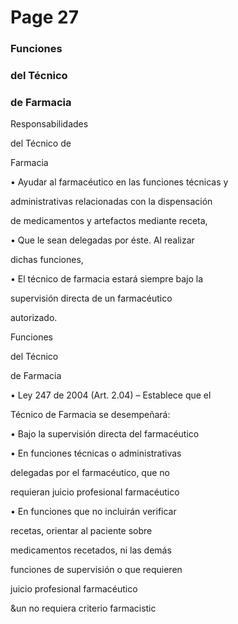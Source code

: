 # Page 27

### Funciones

### del Técnico

### de Farmacia

Responsabilidades

del Técnico de

Farmacia

• Ayudar al farmacéutico en las funciones técnicas y

administrativas relacionadas con la dispensación

de medicamentos y artefactos mediante receta,

• Que le sean delegadas por éste. Al realizar

dichas funciones,

• El técnico de farmacia estará siempre bajo la

supervisión directa de un farmacéutico

autorizado.

Funciones

del Técnico

de Farmacia

• Ley 247 de 2004 (Art. 2.04) – Establece que el

Técnico de Farmacia se desempeñará:

• Bajo la supervisión directa del farmacéutico

• En funciones técnicas o administrativas

delegadas por el farmacéutico, que no

requieran juicio profesional farmacéutico

• En funciones que no incluirán verificar

recetas, orientar al paciente sobre

medicamentos recetados, ni las demás

funciones de supervisión o que requieren

juicio profesional farmacéutico

&un no requiera criterio farmacistic

